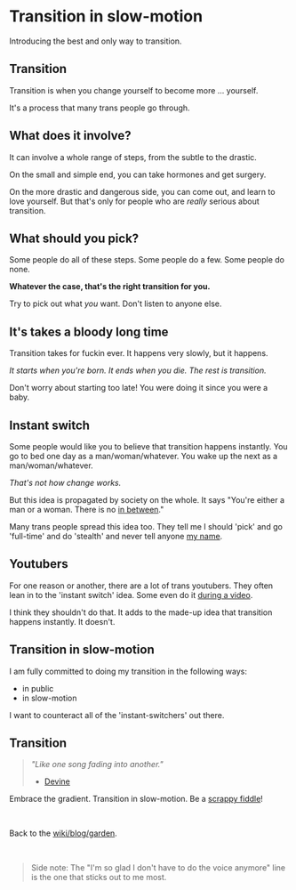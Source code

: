 # Transition in slow-motion

Introducing the best and only way to transition.

## Transition

Transition is when you change yourself to become more ... yourself.

It's a process that many trans people go through.

## What does it involve?

It can involve a whole range of steps, from the subtle to the drastic.

On the small and simple end, you can take hormones and get surgery.

On the more drastic and dangerous side, you can come out, and learn to love yourself. But that's only for people who are _really_ serious about transition.

## What should you pick?

Some people do all of these steps. Some people do a few. Some people do none.

**Whatever the case, that's the right transition for you.**

Try to pick out what _you_ want. Don't listen to anyone else.

## It's takes a bloody long time

Transition takes for fuckin ever. It happens very slowly, but it happens.

_It starts when you're born. It ends when you die. The rest is transition._

Don't worry about starting too late! You were doing it since you were a baby.

## Instant switch

Some people would like you to believe that transition happens instantly. You go to bed one day as a man/woman/whatever. You wake up the next as a man/woman/whatever.

_That's not how change works._

But this idea is propagated by society on the whole. It says "You're either a man or a woman. There is no [in between](/report/definitions-that-dont-matter/)."

Many trans people spread this idea too. They tell me I should 'pick' and go 'full-time' and do 'stealth' and never tell anyone [my name](/wikiblogarden/my-name/).

## Youtubers

For one reason or another, there are a lot of trans youtubers. They often lean in to the 'instant switch' idea. Some even do it [during a video](https://youtu.be/AITRzvm0Xtg?si=9Eh4i8gMazAceDRk).

I think they shouldn't do that. It adds to the made-up idea that transition happens instantly. It doesn't.

## Transition in slow-motion

I am fully committed to doing my transition in the following ways:

- in public
- in slow-motion

I want to counteract all of the 'instant-switchers' out there.

## Transition

> _"Like one song fading into another."_
>
> - [Devine](https://xxiivv.com/)

Embrace the gradient. Transition in slow-motion. Be a [scrappy fiddle](/wikiblogarden/arroost/normalise-sharing-scrappy-fiddles/)!

<br>

Back to the [wiki/blog/garden](/wikiblogarden).

<br>

> Side note: The "I'm so glad I don't have to do the voice anymore" line is the one that sticks out to me most.
